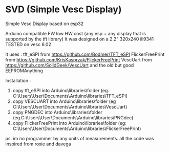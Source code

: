 # SVD (Simple Vesc Display)
Simple Vesc Display based on esp32 

Arduino compatible FW
low HW cost (any esp + any display that is supported by the tft library)
It was designed on a 2.2" 320x240 ili9341
TESTED on vesc 6.02

It uses :
tft_eSPI from https://github.com/Bodmer/TFT_eSPI
FlickerFreePrint from https://github.com/KrisKasprzak/FlickerFreePrint
VescUart from https://github.com/SolidGeek/VescUart
and the old but good EEPROMAnything



Installation : 

1. copy tft_eSPI into Arduino\libraries\folder (eg. C:\Users\User\Documents\Arduino\libraries\TFT_eSPI)
2. copy VESCUART into Arduino\libraries\folder (eg C:\Users\User\Documents\Arduino\libraries\VescUart)
3. copy PNGDEC  into Arduino\libraries\folder (eg.C:\Users\User\Documents\Arduino\libraries\PNGdec)
4. copy FlickerFreePrint into  Arduino\libraries\folder  (eg: C:\Users\User\Documents\Arduino\libraries\FlickerFreePrint)

ps. im no programmer by any units of measurements.
all the code was inspired from roxie and davega 
